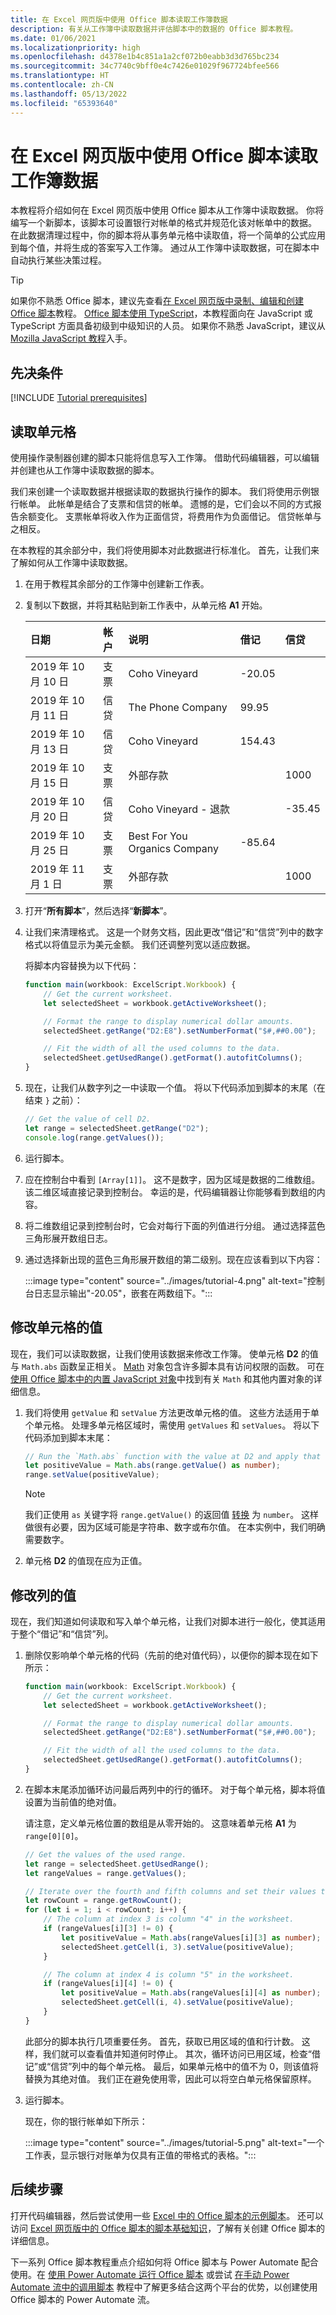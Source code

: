 ```yaml
---
title: 在 Excel 网页版中使用 Office 脚本读取工作簿数据
description: 有关从工作簿中读取数据并评估脚本中的数据的 Office 脚本教程。
ms.date: 01/06/2021
ms.localizationpriority: high
ms.openlocfilehash: d4378e1b4c851a1a2cf072b0eabb3d3d765bc234
ms.sourcegitcommit: 34c7740c9bff0e4c7426e01029f967724bfee566
ms.translationtype: HT
ms.contentlocale: zh-CN
ms.lasthandoff: 05/13/2022
ms.locfileid: "65393640"
---
```

# <a name="read-workbook-data-with-office-scripts-in-excel-on-the-web"></a>在 Excel 网页版中使用 Office 脚本读取工作簿数据

本教程将介绍如何在 Excel 网页版中使用 Office 脚本从工作簿中读取数据。 你将编写一个新脚本，该脚本可设置银行对帐单的格式并规范化该对帐单中的数据。 在此数据清理过程中，你的脚本将从事务单元格中读取值，将一个简单的公式应用到每个值，并将生成的答案写入工作簿。 通过从工作簿中读取数据，可在脚本中自动执行某些决策过程。

> [!TIP]
> 如果你不熟悉 Office 脚本，建议先查看[在 Excel 网页版中录制、编辑和创建 Office 脚本](excel-tutorial.md)教程。 [Office 脚本使用 TypeScript](../overview/code-editor-environment.md)，本教程面向在 JavaScript 或 TypeScript 方面具备初级到中级知识的人员。 如果你不熟悉 JavaScript，建议从 [Mozilla JavaScript 教程](https://developer.mozilla.org/docs/Web/JavaScript/Guide/Introduction)入手。

## <a name="prerequisites"></a>先决条件

[!INCLUDE [Tutorial prerequisites](../includes/tutorial-prerequisites.md)]

## <a name="read-a-cell"></a>读取单元格

使用操作录制器创建的脚本只能将信息写入工作簿。 借助代码编辑器，可以编辑并创建也从工作簿中读取数据的脚本。

我们来创建一个读取数据并根据读取的数据执行操作的脚本。 我们将使用示例银行帐单。 此帐单是结合了支票和信贷的帐单。 遗憾的是，它们会以不同的方式报告余额变化。 支票帐单将收入作为正面信贷，将费用作为负面借记。 信贷帐单与之相反。

在本教程的其余部分中，我们将使用脚本对此数据进行标准化。 首先，让我们来了解如何从工作簿中读取数据。

1. 在用于教程其余部分的工作簿中创建新工作表。
2. 复制以下数据，并将其粘贴到新工作表中，从单元格 **A1** 开始。

    |日期 |帐户 |说明 |借记 |信贷 |
    |:--|:--|:--|:--|:--|
    |2019 年 10 月 10 日 |支票 |Coho Vineyard |-20.05 | |
    |2019 年 10 月 11 日 |信贷 |The Phone Company |99.95 | |
    |2019 年 10 月 13 日 |信贷 |Coho Vineyard |154.43 | |
    |2019 年 10 月 15 日 |支票 |外部存款 | |1000 |
    |2019 年 10 月 20 日 |信贷 |Coho Vineyard - 退款 | |-35.45 |
    |2019 年 10 月 25 日 |支票 |Best For You Organics Company | -85.64 | |
    |2019 年 11 月 1 日 |支票 |外部存款 | |1000 |

3. 打开“**所有脚本**”，然后选择“**新脚本**”。
4. 让我们来清理格式。 这是一个财务文档，因此更改“借记”和“信贷”列中的数字格式以将值显示为美元金额。 我们还调整列宽以适应数据。

    将脚本内容替换为以下代码：

    ```TypeScript
    function main(workbook: ExcelScript.Workbook) {
        // Get the current worksheet.
        let selectedSheet = workbook.getActiveWorksheet();

        // Format the range to display numerical dollar amounts.
        selectedSheet.getRange("D2:E8").setNumberFormat("$#,##0.00");

        // Fit the width of all the used columns to the data.
        selectedSheet.getUsedRange().getFormat().autofitColumns();
    }
    ```

5. 现在，让我们从数字列之一中读取一个值。 将以下代码添加到脚本的末尾（在结束 `}` 之前）：

    ```TypeScript
    // Get the value of cell D2.
    let range = selectedSheet.getRange("D2");
    console.log(range.getValues());
    ```

6. 运行脚本。
7. 应在控制台中看到 `[Array[1]]`。 这不是数字，因为区域是数据的二维数组。 该二维区域直接记录到控制台。 幸运的是，代码编辑器让你能够看到数组的内容。
8. 将二维数组记录到控制台时，它会对每行下面的列值进行分组。 通过选择蓝色三角形展开数组日志。
9. 通过选择新出现的蓝色三角形展开数组的第二级别。现在应该看到以下内容：

    :::image type="content" source="../images/tutorial-4.png" alt-text="控制台日志显示输出&quot;-20.05&quot;，嵌套在两数组下。":::

## <a name="modify-the-value-of-a-cell"></a>修改单元格的值

现在，我们可以读取数据，让我们使用该数据来修改工作簿。 使单元格 **D2** 的值与 `Math.abs` 函数呈正相关。 [Math](https://developer.mozilla.org/docs/web/javascript/reference/global_objects/math) 对象包含许多脚本具有访问权限的函数。 可在[使用 Office 脚本中的内置 JavaScript 对象](../develop/javascript-objects.md)中找到有关 `Math` 和其他内置对象的详细信息。

1. 我们将使用 `getValue` 和 `setValue` 方法更改单元格的值。 这些方法适用于单个单元格。 处理多单元格区域时，需使用 `getValues` 和 `setValues`。 将以下代码添加到脚本末尾：

    ```TypeScript
    // Run the `Math.abs` function with the value at D2 and apply that value back to D2.
    let positiveValue = Math.abs(range.getValue() as number);
    range.setValue(positiveValue);
    ```

    > [!NOTE]
    > 我们正使用 `as` 关键字将 `range.getValue()` 的返回值 [转换](https://www.typescripttutorial.net/typescript-tutorial/type-casting/) 为 `number`。  这样做很有必要，因为区域可能是字符串、数字或布尔值。 在本实例中，我们明确需要数字。

2. 单元格 **D2** 的值现在应为正值。

## <a name="modify-the-values-of-a-column"></a>修改列的值

现在，我们知道如何读取和写入单个单元格，让我们对脚本进行一般化，使其适用于整个“借记”和“信贷”列。

1. 删除仅影响单个单元格的代码（先前的绝对值代码），以便你的脚本现在如下所示：

    ```TypeScript
    function main(workbook: ExcelScript.Workbook) {
        // Get the current worksheet.
        let selectedSheet = workbook.getActiveWorksheet();

        // Format the range to display numerical dollar amounts.
        selectedSheet.getRange("D2:E8").setNumberFormat("$#,##0.00");

        // Fit the width of all the used columns to the data.
        selectedSheet.getUsedRange().getFormat().autofitColumns();
    }
    ```

2. 在脚本末尾添加循环访问最后两列中的行的循环。 对于每个单元格，脚本将值设置为当前值的绝对值。

    请注意，定义单元格位置的数组是从零开始的。 这意味着单元格 **A1** 为 `range[0][0]`。

    ```TypeScript
    // Get the values of the used range.
    let range = selectedSheet.getUsedRange();
    let rangeValues = range.getValues();

    // Iterate over the fourth and fifth columns and set their values to their absolute value.
    let rowCount = range.getRowCount();
    for (let i = 1; i < rowCount; i++) {
        // The column at index 3 is column "4" in the worksheet.
        if (rangeValues[i][3] != 0) {
            let positiveValue = Math.abs(rangeValues[i][3] as number);
            selectedSheet.getCell(i, 3).setValue(positiveValue);
        }

        // The column at index 4 is column "5" in the worksheet.
        if (rangeValues[i][4] != 0) {
            let positiveValue = Math.abs(rangeValues[i][4] as number);
            selectedSheet.getCell(i, 4).setValue(positiveValue);
        }
    }
    ```

    此部分的脚本执行几项重要任务。 首先，获取已用区域的值和行计数。 这样，我们就可以查看值并知道何时停止。 其次，循环访问已用区域，检查“借记”或“信贷”列中的每个单元格。 最后，如果单元格中的值不为 0，则该值将替换为其绝对值。 我们正在避免使用零，因此可以将空白单元格保留原样。

3. 运行脚本。

    现在，你的银行帐单如下所示：

    :::image type="content" source="../images/tutorial-5.png" alt-text="一个工作表，显示银行对账单为仅具有正值的带格式的表格。":::

## <a name="next-steps"></a>后续步骤

打开代码编辑器，然后尝试使用一些 [Excel 中的 Office 脚本的示例脚本](../resources/samples/excel-samples.md)。 还可以访问 [Excel 网页版中的 Office 脚本的脚本基础知识](../develop/scripting-fundamentals.md)，了解有关创建 Office 脚本的详细信息。

下一系列 Office 脚本教程重点介绍如何将 Office 脚本与 Power Automate 配合使用。在 [使用 Power Automate 运行 Office 脚本](../develop/power-automate-integration.md) 或尝试 [在手动 Power Automate 流中的调用脚本](excel-power-automate-manual.md) 教程中了解更多结合这两个平台的优势，以创建使用 Office 脚本的 Power Automate 流。
